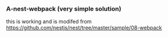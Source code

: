### A-nest-webpack (very simple solution)
this is working and is modifed from https://github.com/nestjs/nest/tree/master/sample/08-webpack